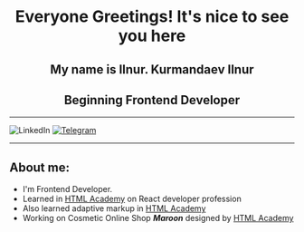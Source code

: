 <div id="header" align="center">
    <h1>Everyone Greetings! It's nice to see you here</h1>
    <h2>My name is Ilnur. Kurmandaev Ilnur</h2>
    <h2>Beginning Frontend Developer</h2>
</div>

---
<div id="socials" align="center>
    <a href="https://www.linkedin.com/in/ilnur-kurmandaev-196940282/">
        <img src="https://img.shields.io/badge/LinkedIn-blue?style=for-the-badge&logo=linkedin&logoColor=white" alt="LinkedIn">
    </a>
    <a href="t.me/@KIlnourik">
        <img src="https://img.shields.io/badge/Telegram-blue?style=for-the-badge&logo=telegram&logoColor=white" alt="Telegram">
    </a>
</div>

---
## About me:
- I'm Frontend Developer.
- Learned in [HTML Academy](https://htmlacademy.ru/profession/react) on React developer profession
- Also learned adaptive markup in [HTML Academy](https://htmlacademy.ru/intensive/adaptive)
- Working on Cosmetic Online Shop ***Maroon*** designed by [HTML Academy](https://htmlacademy.ru/skills/code-maroon-shop)
